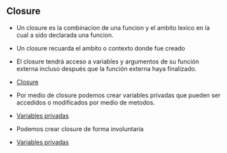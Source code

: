 ## Closure

- Un closure es la combinacion de una funcion y el ambito lexico en la cual a sido declarada una funcion.
- Un closure recuarda el ambito o contexto donde fue creado
- El closure tendrá acceso a variables y argumentos de su función externa incluso después que la función externa haya
  finalizado.
  
- [Closure](../examples/9-closure/1-closure.js)

- Por medio de closure podemos crear variables privadas que pueden ser accedidos o modificados por medio de metodos.

- [Variables privadas](../examples/9-closure/3-variables-private.js)

- Podemos crear closure de forma involuntaria  
- [Variables privadas](../examples/9-closure/4-loops.js)